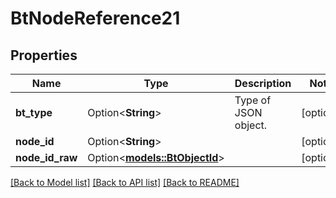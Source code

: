# BtNodeReference21

## Properties

Name | Type | Description | Notes
------------ | ------------- | ------------- | -------------
**bt_type** | Option<**String**> | Type of JSON object. | [optional]
**node_id** | Option<**String**> |  | [optional]
**node_id_raw** | Option<[**models::BtObjectId**](BTObjectId.md)> |  | [optional]

[[Back to Model list]](../README.md#documentation-for-models) [[Back to API list]](../README.md#documentation-for-api-endpoints) [[Back to README]](../README.md)


